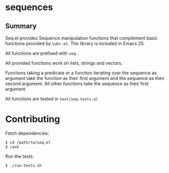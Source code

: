 # sequences

## Summary

Seq.el provides Sequence manipulation functions that complement basic
functions provided by `subr.el`.  The library is included in Emacs 25.

All functions are prefixed with `seq-`.

All provided functions work on lists, strings and vectors.

Functions taking a predicate or a function iterating over the sequence
as argument take the function as their first argument and the sequence
as their second argument.  All other functions take the sequence as
their first argument.

All functions are tested in `test/seq-tests.el`

# Contributing

Fetch dependencies:

    $ cd /path/to/seq.el
    $ cask

Run the tests:

    $ ./run-tests.sh

[COPYING]: ./COPYING

